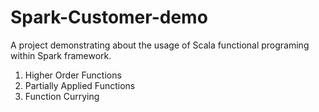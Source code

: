 # Spark-Customer-demo

A project demonstrating about the usage of Scala functional programing within Spark framework. 

1. Higher Order Functions
2. Partially Applied Functions
3. Function Currying 

